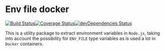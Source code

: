 # Env file docker

[![Build Status](https://travis-ci.org/LiamMartens/env-file-docker.svg?branch=master)](https://travis-ci.org/LiamMartens/env-file-docker)[![Coverage Status](https://coveralls.io/repos/github/LiamMartens/env-file-docker/badge.svg?branch=master)](https://coveralls.io/github/LiamMartens/env-file-docker?branch=master)[![devDependencies Status](https://david-dm.org/LiamMartens/env-file-docker/dev-status.svg)](https://david-dm.org/LiamMartens/env-file-docker?type=dev)

This is a utility package to extract environment variables in `Node.js`, taking into account the possibility for `ENV_FILE` type variables as is used a lot in `Docker` containers.